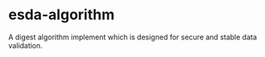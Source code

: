 # esda-algorithm
A digest algorithm implement which is designed for secure and stable data validation.
